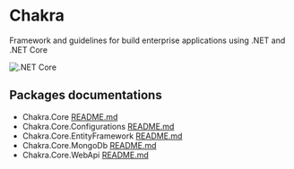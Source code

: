Chakra
======

Framework and guidelines for build enterprise applications using .NET and .NET Core

![.NET Core](https://github.com/maurobussini/chakra/workflows/.NET%20Core/badge.svg)

## Packages documentations

- Chakra.Core [README.md](./Chakra.Core/README.md)
- Chakra.Core.Configurations [README.md](./Chakra.Core.Configurations/README.md)
- Chakra.Core.EntityFramework [README.md](./Chakra.Core.EntityFramework/README.md)
- Chakra.Core.MongoDb [README.md](./Chakra.Core.MongoDb/README.md)
- Chakra.Core.WebApi [README.md](./Chakra.Core.WebApi/README.md)